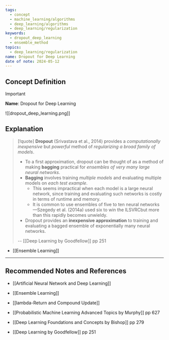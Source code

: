 ```yaml
---
tags:
  - concept
  - machine_learning/algorithms
  - deep_learning/algorithms
  - deep_learning/regularization
keywords:
  - dropout_deep_learning
  - ensemble_method
topics:
  - deep_learning/regularization
name: Dropout for Deep Learning
date of note: 2024-05-12
---
```


## Concept Definition

>[!important]
>**Name**: Dropout for Deep Learning




![[dropout_deep_learning.png]]




## Explanation

>[!quote]
>**Dropout** (Srivastava et al., 2014) provides a *computationally inexpensive* but *powerful* method of *regularizing a broad family of models*. 
>- To a first approximation, dropout can be thought of as a method of making **bagging** practical for *ensembles of very many large neural networks*. 
>- **Bagging** involves training *multiple models* and evaluating multiple models on *each test example*. 
>	- This seems impractical when each model is a large neural network, since training and evaluating such networks is costly in terms of runtime and memory. 
>	- It is common to use ensembles of five to ten neural networks—Szegedy et al. (2014a) used six to win the ILSVRCbut more than this rapidly becomes unwieldy. 
>- Dropout provides an **inexpensive approximation** to training and evaluating a bagged ensemble of exponentially many neural networks.
>  
>-- [[Deep Learning by Goodfellow]] pp 251  

- [[Ensemble Learning]]




-----------
##  Recommended Notes and References


- [[Artificial Neural Network and Deep Learning]]
- [[Ensemble Learning]]
- [[lambda-Return and Compound Update]]


- [[Probabilistic Machine Learning Advanced Topics by Murphy]] pp 627
- [[Deep Learning Foundations and Concepts by Bishop]] pp 279
- [[Deep Learning by Goodfellow]] pp 251
